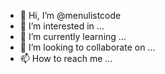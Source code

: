 - 👋 Hi, I’m @menulistcode
- 👀 I’m interested in ...
- 🌱 I’m currently learning ...
- 💞️ I’m looking to collaborate on ...
- 📫 How to reach me ...

<!---
menulistcode/menulistcode is a ✨ special ✨ repository because its `README.md` (this file) appears on your GitHub profile.
You can click the Preview link to take a look at your changes.
--->

